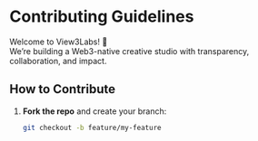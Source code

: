 # Contributing Guidelines

Welcome to View3Labs! 🚀  
We’re building a Web3-native creative studio with transparency, collaboration, and impact.  

## How to Contribute

1. **Fork the repo** and create your branch:  
   ```bash
   git checkout -b feature/my-feature
